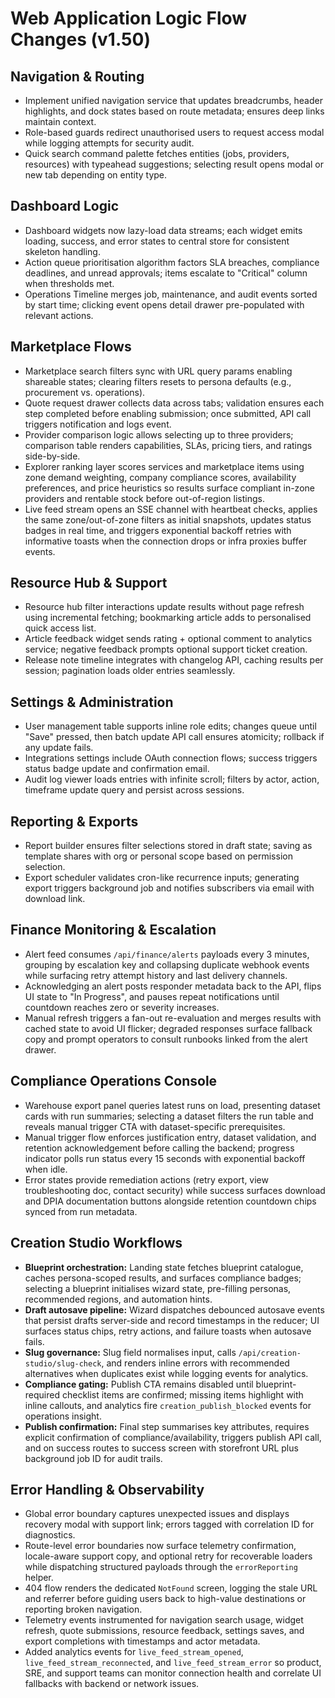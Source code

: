 # Web Application Logic Flow Changes (v1.50)

## Navigation & Routing
- Implement unified navigation service that updates breadcrumbs, header highlights, and dock states based on route metadata; ensures deep links maintain context.
- Role-based guards redirect unauthorised users to request access modal while logging attempts for security audit.
- Quick search command palette fetches entities (jobs, providers, resources) with typeahead suggestions; selecting result opens modal or new tab depending on entity type.

## Dashboard Logic
- Dashboard widgets now lazy-load data streams; each widget emits loading, success, and error states to central store for consistent skeleton handling.
- Action queue prioritisation algorithm factors SLA breaches, compliance deadlines, and unread approvals; items escalate to "Critical" column when thresholds met.
- Operations Timeline merges job, maintenance, and audit events sorted by start time; clicking event opens detail drawer pre-populated with relevant actions.

## Marketplace Flows
- Marketplace search filters sync with URL query params enabling shareable states; clearing filters resets to persona defaults (e.g., procurement vs. operations).
- Quote request drawer collects data across tabs; validation ensures each step completed before enabling submission; once submitted, API call triggers notification and logs event.
- Provider comparison logic allows selecting up to three providers; comparison table renders capabilities, SLAs, pricing tiers, and ratings side-by-side.
- Explorer ranking layer scores services and marketplace items using zone demand weighting, company compliance scores, availability preferences, and price heuristics so results surface compliant in-zone providers and rentable stock before out-of-region listings.
- Live feed stream opens an SSE channel with heartbeat checks, applies the same zone/out-of-zone filters as initial snapshots, updates status badges in real time, and triggers exponential backoff retries with informative toasts when the connection drops or infra proxies buffer events.

## Resource Hub & Support
- Resource hub filter interactions update results without page refresh using incremental fetching; bookmarking article adds to personalised quick access list.
- Article feedback widget sends rating + optional comment to analytics service; negative feedback prompts optional support ticket creation.
- Release note timeline integrates with changelog API, caching results per session; pagination loads older entries seamlessly.

## Settings & Administration
- User management table supports inline role edits; changes queue until "Save" pressed, then batch update API call ensures atomicity; rollback if any update fails.
- Integrations settings include OAuth connection flows; success triggers status badge update and confirmation email.
- Audit log viewer loads entries with infinite scroll; filters by actor, action, timeframe update query and persist across sessions.

## Reporting & Exports
- Report builder ensures filter selections stored in draft state; saving as template shares with org or personal scope based on permission selection.
- Export scheduler validates cron-like recurrence inputs; generating export triggers background job and notifies subscribers via email with download link.

## Finance Monitoring & Escalation
- Alert feed consumes `/api/finance/alerts` payloads every 3 minutes, grouping by escalation key and collapsing duplicate webhook events while surfacing retry attempt history and last delivery channels.
- Acknowledging an alert posts responder metadata back to the API, flips UI state to "In Progress", and pauses repeat notifications until countdown reaches zero or severity increases.
- Manual refresh triggers a fan-out re-evaluation and merges results with cached state to avoid UI flicker; degraded responses surface fallback copy and prompt operators to consult runbooks linked from the alert drawer.

## Compliance Operations Console
- Warehouse export panel queries latest runs on load, presenting dataset cards with run summaries; selecting a dataset filters the run table and reveals manual trigger CTA with dataset-specific prerequisites.
- Manual trigger flow enforces justification entry, dataset validation, and retention acknowledgement before calling the backend; progress indicator polls run status every 15 seconds with exponential backoff when idle.
- Error states provide remediation actions (retry export, view troubleshooting doc, contact security) while success surfaces download and DPIA documentation buttons alongside retention countdown chips synced from run metadata.

## Creation Studio Workflows
- **Blueprint orchestration:** Landing state fetches blueprint catalogue, caches persona-scoped results, and surfaces compliance badges; selecting a blueprint initialises wizard state, pre-filling personas, recommended regions, and automation hints.
- **Draft autosave pipeline:** Wizard dispatches debounced autosave events that persist drafts server-side and record timestamps in the reducer; UI surfaces status chips, retry actions, and failure toasts when autosave fails.
- **Slug governance:** Slug field normalises input, calls `/api/creation-studio/slug-check`, and renders inline errors with recommended alternatives when duplicates exist while logging events for analytics.
- **Compliance gating:** Publish CTA remains disabled until blueprint-required checklist items are confirmed; missing items highlight with inline callouts, and analytics fire `creation_publish_blocked` events for operations insight.
- **Publish confirmation:** Final step summarises key attributes, requires explicit confirmation of compliance/availability, triggers publish API call, and on success routes to success screen with storefront URL plus background job ID for audit trails.

## Error Handling & Observability
- Global error boundary captures unexpected issues and displays recovery modal with support link; errors tagged with correlation ID for diagnostics.
- Route-level error boundaries now surface telemetry confirmation, locale-aware support copy, and optional retry for recoverable loaders while dispatching structured payloads through the `errorReporting` helper.
- 404 flow renders the dedicated `NotFound` screen, logging the stale URL and referrer before guiding users back to high-value destinations or reporting broken navigation.
- Telemetry events instrumented for navigation search usage, widget refresh, quote submissions, resource feedback, settings saves, and export completions with timestamps and actor metadata.
- Added analytics events for `live_feed_stream_opened`, `live_feed_stream_reconnected`, and `live_feed_stream_error` so product, SRE, and support teams can monitor connection health and correlate UI fallbacks with backend or network issues.

